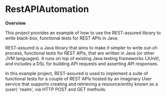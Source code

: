 # RestAPIAutomation

**Overview**

This project provides an example of how to use the REST-assured library to write black-box, functional tests for REST APIs in Java.

REST-assured is a Java library that aims to make it simpler to write out-of-process, functional tests for REST APIs, that are written in Java 
(or other JVM languages). It runs on top of existing Java testing frameworks (JUnit), and includes a DSL for building API requests and asserting API responses.

In this example project, REST-assured is used to implement a suite of functional tests for a couple of REST APIs hosted by an 
imaginary User service that supports creating and retrieving a resource/entity known as a (user) 'realm', via HTTP POST and GET methods.
